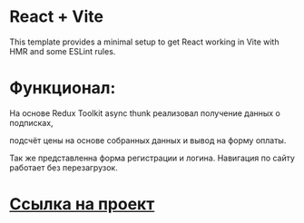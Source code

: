 # React + Vite

This template provides a minimal setup to get React working in Vite with HMR and some ESLint rules.

# Функционал:

На основе Redux Toolkit async thunk реализовал получение данных о подписках, 

подсчёт цены на основе собранных данных и вывод на форму оплаты. 

Так же представленна форма регистрации и логина. Навигация по сайту работает без перезагрузок.

# [Ссылка на проект](https://vk.cc/cs7HnN)

